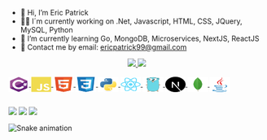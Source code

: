 - 👋 Hi, I’m Eric Patrick
- 👩‍💻 I´m currently working on .Net, Javascript, HTML, CSS, JQuery, MySQL, Python
- 🌱 I’m currently learning Go, MongoDB, Microservices, NextJS, ReactJS
- 📩 Contact me by email: ericpatrick99@gmail.com

<div align="center">
  <a href="https://github.com/ericpatricksantos">
  <img height="180em" src="https://github-readme-stats.vercel.app/api?username=ericpatricksantos&show_icons=true&theme=dark&include_all_commits=true&count_private=true"/>
  <img height="180em" src="https://github-readme-stats.vercel.app/api/top-langs/?username=ericpatricksantos&layout=compact&langs_count=7&theme=dark"/>
</div>
<div style="display: inline_block"><br>
  <img align="center" alt="EP-Csharp" height="30" width="40" src="https://raw.githubusercontent.com/devicons/devicon/master/icons/csharp/csharp-original.svg">
  <img align="center" alt="EP-Js" height="30" width="40" src="https://raw.githubusercontent.com/devicons/devicon/master/icons/javascript/javascript-plain.svg">
  <img align="center" alt="EP-HTML" height="30" width="40" src="https://raw.githubusercontent.com/devicons/devicon/master/icons/html5/html5-original.svg">
  <img align="center" alt="EP-CSS" height="30" width="40" src="https://raw.githubusercontent.com/devicons/devicon/master/icons/css3/css3-original.svg">
  <img align="center" alt="EP-Python" height="30" width="40" src="https://raw.githubusercontent.com/devicons/devicon/master/icons/python/python-original.svg">
  <img align="center" alt="EP-React" height="30" width="40" src="https://raw.githubusercontent.com/devicons/devicon/master/icons/react/react-original.svg">
  <img align="center" alt="EP-Go" height="30" width="40" src="https://raw.githubusercontent.com/devicons/devicon/master/icons/go/go-original.svg">
  <img align="center" alt="EP-NextJs" height="30" width="40" src="https://raw.githubusercontent.com/devicons/devicon/master/icons/nextjs/nextjs-original.svg">
  <img align="center" alt="EP-MongoDB" height="30" width="40" src="https://raw.githubusercontent.com/devicons/devicon/master/icons/mongodb/mongodb-original.svg">
  <img align="center" alt="EP-Java" height="30" width="40" src="https://raw.githubusercontent.com/devicons/devicon/master/icons/java/java-original.svg">
  
</div>
  
  ##
 
<div> 
  <a href="https://www.youtube.com/channel/UC-GlMVD0TELANBuYjyLDUsQ" target="_blank"><img src="https://img.shields.io/badge/YouTube-FF0000?style=for-the-badge&logo=youtube&logoColor=white" target="_blank"></a>
  <a href="https://www.instagram.com/ericpatrick99/" target="_blank"><img src="https://img.shields.io/badge/-Instagram-%23E4405F?style=for-the-badge&logo=instagram&logoColor=white" target="_blank"></a>
   <a href="https://www.linkedin.com/in/eric-patrick-02bb86180/" target="_blank"><img src="https://img.shields.io/badge/-LinkedIn-%230077B5?style=for-the-badge&logo=linkedin&logoColor=white" target="_blank"></a> 
 
  ![Snake animation](https://github.com/ericpatricksantos/ericpatricksantos/blob/output/github-contribution-grid-snake.svg)
 
</div>


